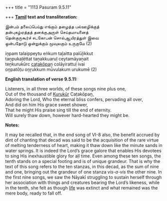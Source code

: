 +++
title = "1113 Pasuram 9.5.11"

+++
**[Tamil](/definition/tamil#history "show Tamil definitions") text and transliteration:**

இன்பம் தலைப்பெய்து எங்கும் தழைத்த பல்ஊழிக்குத்  
தன்புகழ்ஏத்தத் தனக்குஅருள் செய்தமாயனைத்  
தென்குருகூர்ச் சடகோபன் சொல்ஆயிரத்துள் இவை  
ஒன்பதோடு ஒன்றுக்கும் மூவுலகும் உருகுமே (2)

iṉpam talaippeytu eṅkum taḻaitta palūḻikkut  
taṉpukaḻēttat taṉakkuaruḷ ceytamāyaṉait  
teṉkurukūrc [caṭakōpaṉ](/definition/catakopan#vaishnavism "show caṭakōpaṉ definitions") colāyirattuḷ ivai  
oṉpatōṭu oṉṟukkum mūvulakum urukumē (2)

**English translation of verse 9.5.11:**

Listeners, in all three worlds, of these songs nine plus one,  
Out of the thousand of [Kurukūr](/definition/kurukur#vaishnavism "show Kurukūr definitions") Caṭakōpaṉ,  
Adoring the Lord, Who the eternal bliss confers, pervading all over,  
And did on him His grace sweet shower,  
That he might His praise sing till the end of eternity.  
Will surely thaw down, however hard-hearted they might be.

**Notes:**

It may be recalled that, in the end song of VI-8 also, the benefit accrued by dint of chanting that decad was said to be the acquisition of the rare virtue of melting tenderness of heart, making it thaw down like the minute sands in water springs. It is indeed the Lord’s grace galore that enables His devotees to sing His inexhaustible glory for aḷl time. Even among these ten songs, the tenth stands on a special footing and is of unique grandeur. That is why the text of this song refers to the ten stanzas, in this decad, as the sum of nine and one, bringing out the grandeur of one stanza *vis-a-vis* the other nine. In the first nine songs, we saw the Nāyakī struggling to sustain herself through her association with things and creatures bearing the Lord’s likeness, while in the tenth, she felt as though [life](/definition/life#history "show life definitions") was extinct and what remained was the mere body, ready to fall off.


